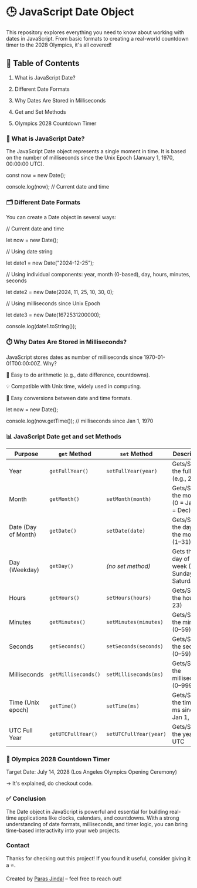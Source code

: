# 🕒 JavaScript Date Object 

This repository explores everything you need to know about working with dates in JavaScript.
From basic formats to creating a real-world countdown timer to the 2028 Olympics, it's all covered!

## 📌 Table of Contents

1. What is JavaScript Date?

2. Different Date Formats

3. Why Dates Are Stored in Milliseconds

4. Get and Set Methods

5. Olympics 2028 Countdown Timer


### 📅 What is JavaScript Date?

The JavaScript Date object represents a single moment in time. It is based on the number of milliseconds since the Unix Epoch (January 1, 1970, 00:00:00 UTC).

const now = new Date();

console.log(now);    // Current date and time


### 🗂️ Different Date Formats

You can create a Date object in several ways:


// Current date and time

let now = new Date();


// Using date string

let date1 = new Date("2024-12-25");


// Using individual components: year, month (0-based), day, hours, minutes, seconds

let date2 = new Date(2024, 11, 25, 10, 30, 0);


// Using milliseconds since Unix Epoch

let date3 = new Date(1672531200000);


console.log(date1.toString());



### ⏱️ Why Dates Are Stored in Milliseconds?
JavaScript stores dates as number of milliseconds since 1970-01-01T00:00:00Z. Why?

📐 Easy to do arithmetic (e.g., date difference, countdowns).

💡 Compatible with Unix time, widely used in computing.

🔄 Easy conversions between date and time formats.


let now = new Date();

console.log(now.getTime()); // milliseconds since Jan 1, 1970



### 📊 JavaScript Date get and set Methods

| Purpose             | `get` Method           | `set` Method             | Description                                         |
| ------------------- | ---------------------- | ------------------------ | --------------------------------------------------- |
| Year                | `getFullYear()`        | `setFullYear(year)`      | Gets/Sets the full year (e.g., 2025)                |
| Month               | `getMonth()`           | `setMonth(month)`        | Gets/Sets the month (0 = Jan, 11 = Dec)             |
| Date (Day of Month) | `getDate()`            | `setDate(date)`          | Gets/Sets the day of the month (1–31)               |
| Day (Weekday)       | `getDay()`             | *(no set method)*        | Gets the day of the week (0 = Sunday, 6 = Saturday) |
| Hours               | `getHours()`           | `setHours(hours)`        | Gets/Sets the hour (0–23)                           |
| Minutes             | `getMinutes()`         | `setMinutes(minutes)`    | Gets/Sets the minutes (0–59)                        |
| Seconds             | `getSeconds()`         | `setSeconds(seconds)`    | Gets/Sets the seconds (0–59)                        |
| Milliseconds        | `getMilliseconds()`    | `setMilliseconds(ms)`    | Gets/Sets the milliseconds (0–999)                  |
| Time (Unix epoch)   | `getTime()`            | `setTime(ms)`            | Gets/Sets the time in ms since Jan 1, 1970          |
| UTC Full Year       | `getUTCFullYear()`     | `setUTCFullYear(year)`   | Gets/Sets the year in UTC                           |





### 🏅 Olympics 2028 Countdown Timer

Target Date: July 14, 2028 (Los Angeles Olympics Opening Ceremony)

-> It's explained, do checkout code.


### ✅ Conclusion

The Date object in JavaScript is powerful and essential for building real-time applications like clocks, calendars, and countdowns.
With a strong understanding of date formats, milliseconds, and timer logic, you can bring time-based interactivity into your web projects.


### Contact


Thanks for checking out this project! If you found it useful, consider giving it a ⭐️.

Created by [Paras Jindal](https://github.com/Paras-jindal1604) – feel free to reach out!

